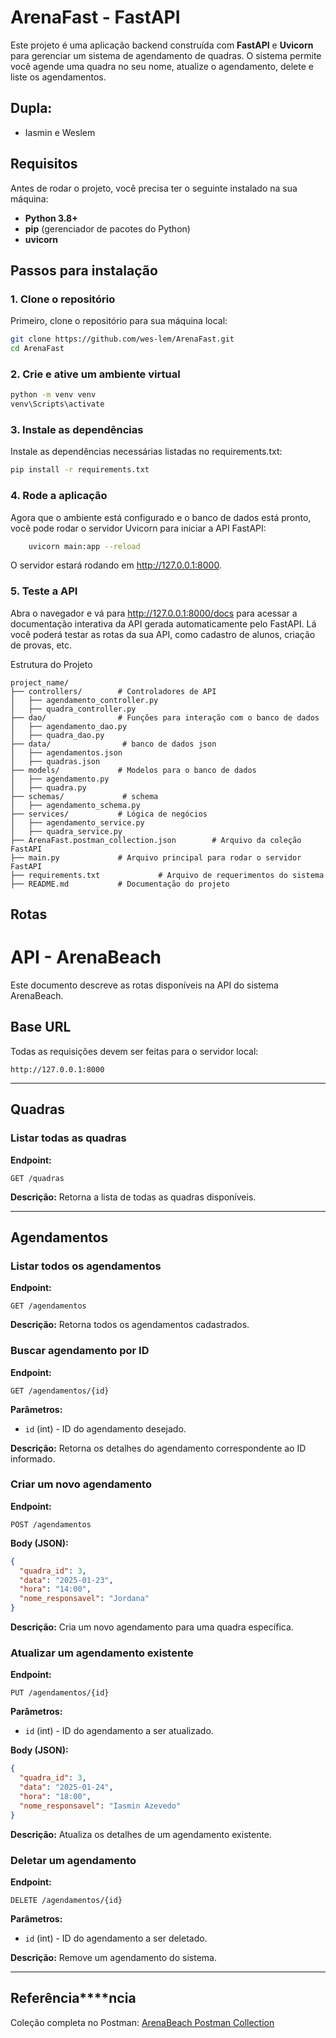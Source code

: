 # ArenaFast - FastAPI

Este projeto é uma aplicação backend construída com **FastAPI** e **Uvicorn** para gerenciar um sistema de agendamento de quadras. O sistema permite você agende uma quadra no seu nome, atualize o agendamento, delete e liste os agendamentos.

## Dupla:
- Iasmin e Weslem


## Requisitos

Antes de rodar o projeto, você precisa ter o seguinte instalado na sua máquina:

- **Python 3.8+**
- **pip** (gerenciador de pacotes do Python)
- **uvicorn**

## Passos para instalação

### 1. Clone o repositório

Primeiro, clone o repositório para sua máquina local:

```bash
git clone https://github.com/wes-lem/ArenaFast.git
cd ArenaFast
```

### 2. Crie e ative um ambiente virtual

```bash
python -m venv venv
venv\Scripts\activate
```

### 3. Instale as dependências
Instale as dependências necessárias listadas no requirements.txt:

```bash
pip install -r requirements.txt
```

### 4. Rode a aplicação
Agora que o ambiente está configurado e o banco de dados está pronto, você pode rodar o servidor Uvicorn para iniciar a API FastAPI:

```bash
    uvicorn main:app --reload
```
O servidor estará rodando em http://127.0.0.1:8000.

### 5. Teste a API
Abra o navegador e vá para http://127.0.0.1:8000/docs para acessar a documentação interativa da API gerada automaticamente pelo FastAPI. Lá você poderá testar as rotas da sua API, como cadastro de alunos, criação de provas, etc.

Estrutura do Projeto

```plaintext
project_name/
├── controllers/        # Controladores de API
│   ├── agendamento_controller.py
│   ├── quadra_controller.py
├── dao/                # Funções para interação com o banco de dados
│   ├── agendamento_dao.py
│   ├── quadra_dao.py
├── data/                # banco de dados json
│   ├── agendamentos.json
│   ├── quadras.json
├── models/             # Modelos para o banco de dados
│   ├── agendamento.py
│   ├── quadra.py
├── schemas/             # schema
│   ├── agendamento_schema.py
├── services/           # Lógica de negócios
│   ├── agendamento_service.py
│   ├── quadra_service.py
├── ArenaFast.postman_collection.json        # Arquivo da coleção FastAPI
├── main.py             # Arquivo principal para rodar o servidor FastAPI
├── requirements.txt             # Arquivo de requerimentos do sistema
├── README.md           # Documentação do projeto
```

## Rotas

# API - ArenaBeach

Este documento descreve as rotas disponíveis na API do sistema ArenaBeach.

## Base URL

Todas as requisições devem ser feitas para o servidor local:

```
http://127.0.0.1:8000
```

---

## **Quadras**

### **Listar todas as quadras**

**Endpoint:**

```
GET /quadras
```

**Descrição:** Retorna a lista de todas as quadras disponíveis.

---

## **Agendamentos**

### **Listar todos os agendamentos**

**Endpoint:**

```
GET /agendamentos
```

**Descrição:** Retorna todos os agendamentos cadastrados.

### **Buscar agendamento por ID**

**Endpoint:**

```
GET /agendamentos/{id}
```

**Parâmetros:**

- `id` (int) - ID do agendamento desejado.

**Descrição:** Retorna os detalhes do agendamento correspondente ao ID informado.

### **Criar um novo agendamento**

**Endpoint:**

```
POST /agendamentos
```

**Body (JSON):**

```json
{
  "quadra_id": 3,
  "data": "2025-01-23",
  "hora": "14:00",
  "nome_responsavel": "Jordana"
}
```

**Descrição:** Cria um novo agendamento para uma quadra específica.

### **Atualizar um agendamento existente**

**Endpoint:**

```
PUT /agendamentos/{id}
```

**Parâmetros:**

- `id` (int) - ID do agendamento a ser atualizado.

**Body (JSON):**

```json
{
  "quadra_id": 3,
  "data": "2025-01-24",
  "hora": "18:00",
  "nome_responsavel": "Iasmin Azevedo"
}
```

**Descrição:** Atualiza os detalhes de um agendamento existente.

### **Deletar um agendamento**

**Endpoint:**

```
DELETE /agendamentos/{id}
```

**Parâmetros:**

- `id` (int) - ID do agendamento a ser deletado.

**Descrição:** Remove um agendamento do sistema.

---

## **Referência****ncia**

Coleção completa no Postman: [ArenaBeach Postman Collection](https://www.postman.com/wes-lem/workspace/publico/collection/40287945-96b964c1-4987-468e-8af7-fbc9f4379460?action=share\&source=collection_link\&creator=40287945)

